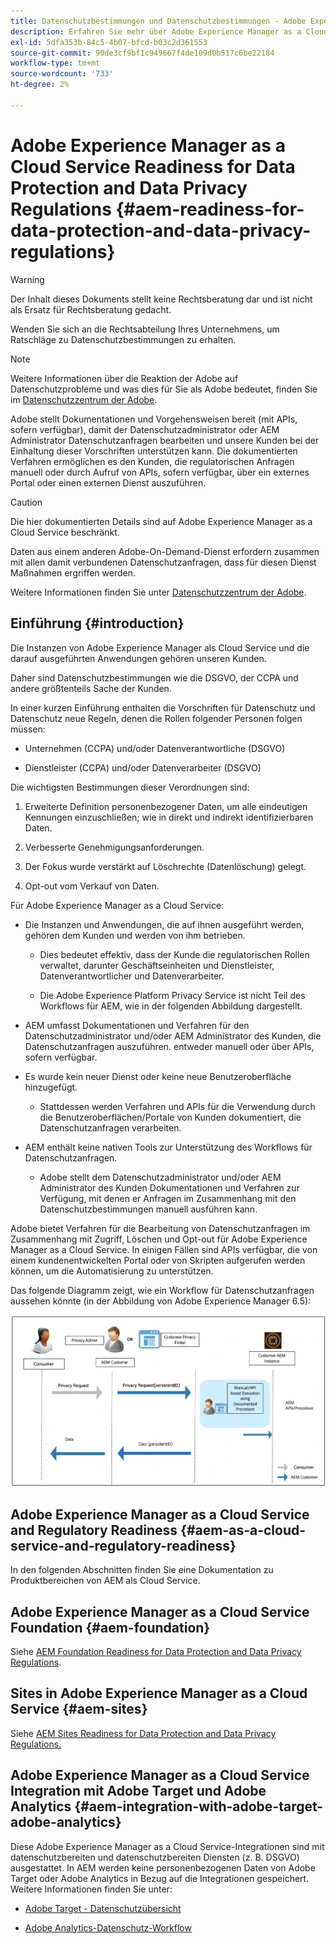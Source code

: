 ```yaml
---
title: Datenschutzbestimmungen und Datenschutzbestimmungen - Adobe Experience Manager as a Cloud Service Readiness
description: Erfahren Sie mehr über Adobe Experience Manager as a Cloud Service Support für die verschiedenen Datenschutzbestimmungen. darunter die EU-Datenschutz-Grundverordnung (DSGVO), das kalifornische Verbraucherdatenschutzgesetz und die Einhaltung der Vorschriften bei der Implementierung eines neuen AEM als Cloud Service.
exl-id: 5dfa353b-84c5-4b07-bfcd-b03c2d361553
source-git-commit: 90de3cf9bf1c949667f4de109d0b517c6be22184
workflow-type: tm+mt
source-wordcount: '733'
ht-degree: 2%

---
```


# Adobe Experience Manager as a Cloud Service Readiness for Data Protection and Data Privacy Regulations {#aem-readiness-for-data-protection-and-data-privacy-regulations}

>[!WARNING]
>
>Der Inhalt dieses Dokuments stellt keine Rechtsberatung dar und ist nicht als Ersatz für Rechtsberatung gedacht.
>
>Wenden Sie sich an die Rechtsabteilung Ihres Unternehmens, um Ratschläge zu Datenschutzbestimmungen zu erhalten.

>[!NOTE]
>
>Weitere Informationen über die Reaktion der Adobe auf Datenschutzprobleme und was dies für Sie als Adobe bedeutet, finden Sie im [Datenschutzzentrum der Adobe](https://www.adobe.com/privacy.html).

Adobe stellt Dokumentationen und Vorgehensweisen bereit (mit APIs, sofern verfügbar), damit der Datenschutzadministrator oder AEM Administrator Datenschutzanfragen bearbeiten und unsere Kunden bei der Einhaltung dieser Vorschriften unterstützen kann. Die dokumentierten Verfahren ermöglichen es den Kunden, die regulatorischen Anfragen manuell oder durch Aufruf von APIs, sofern verfügbar, über ein externes Portal oder einen externen Dienst auszuführen.

>[!CAUTION]
>
>Die hier dokumentierten Details sind auf Adobe Experience Manager as a Cloud Service beschränkt.
>
>Daten aus einem anderen Adobe-On-Demand-Dienst erfordern zusammen mit allen damit verbundenen Datenschutzanfragen, dass für diesen Dienst Maßnahmen ergriffen werden.
>
>Weitere Informationen finden Sie unter [Datenschutzzentrum der Adobe](https://www.adobe.com/privacy.html).

## Einführung {#introduction}

Die Instanzen von Adobe Experience Manager als Cloud Service und die darauf ausgeführten Anwendungen gehören unseren Kunden.

Daher sind Datenschutzbestimmungen wie die DSGVO, der CCPA und andere größtenteils Sache der Kunden.

In einer kurzen Einführung enthalten die Vorschriften für Datenschutz und Datenschutz neue Regeln, denen die Rollen folgender Personen folgen müssen:

* Unternehmen (CCPA) und/oder Datenverantwortliche (DSGVO)

* Dienstleister (CCPA) und/oder Datenverarbeiter (DSGVO)

Die wichtigsten Bestimmungen dieser Verordnungen sind:

1. Erweiterte Definition personenbezogener Daten, um alle eindeutigen Kennungen einzuschließen; wie in direkt und indirekt identifizierbaren Daten.

2. Verbesserte Genehmigungsanforderungen.

3. Der Fokus wurde verstärkt auf Löschrechte (Datenlöschung) gelegt.

4. Opt-out vom Verkauf von Daten.

Für Adobe Experience Manager as a Cloud Service:

* Die Instanzen und Anwendungen, die auf ihnen ausgeführt werden, gehören dem Kunden und werden von ihm betrieben.

   * Dies bedeutet effektiv, dass der Kunde die regulatorischen Rollen verwaltet, darunter Geschäftseinheiten und Dienstleister, Datenverantwortlicher und Datenverarbeiter.

   * Die Adobe Experience Platform Privacy Service ist nicht Teil des Workflows für AEM, wie in der folgenden Abbildung dargestellt.

* AEM umfasst Dokumentationen und Verfahren für den Datenschutzadministrator und/oder AEM Administrator des Kunden, die Datenschutzanfragen auszuführen. entweder manuell oder über APIs, sofern verfügbar.

* Es wurde kein neuer Dienst oder keine neue Benutzeroberfläche hinzugefügt.

   * Stattdessen werden Verfahren und APIs für die Verwendung durch die Benutzeroberflächen/Portale von Kunden dokumentiert, die Datenschutzanfragen verarbeiten.

* AEM enthält keine nativen Tools zur Unterstützung des Workflows für Datenschutzanfragen.

   * Adobe stellt dem Datenschutzadministrator und/oder AEM Administrator des Kunden Dokumentationen und Verfahren zur Verfügung, mit denen er Anfragen im Zusammenhang mit den Datenschutzbestimmungen manuell ausführen kann.

Adobe bietet Verfahren für die Bearbeitung von Datenschutzanfragen im Zusammenhang mit Zugriff, Löschen und Opt-out für Adobe Experience Manager as a Cloud Service. In einigen Fällen sind APIs verfügbar, die von einem kundenentwickelten Portal oder von Skripten aufgerufen werden können, um die Automatisierung zu unterstützen.

Das folgende Diagramm zeigt, wie ein Workflow für Datenschutzanfragen aussehen könnte (in der Abbildung von Adobe Experience Manager 6.5):

![Datenschutz und Privatsphäre](assets/data-protection-and-privacy-01.png)

## Adobe Experience Manager as a Cloud Service and Regulatory Readiness {#aem-as-a-cloud-service-and-regulatory-readiness}

In den folgenden Abschnitten finden Sie eine Dokumentation zu Produktbereichen von AEM als Cloud Service.

## Adobe Experience Manager as a Cloud Service Foundation {#aem-foundation}

Siehe [AEM Foundation Readiness for Data Protection and Data Privacy Regulations](/help/onboarding/data-privacy-and-protection-readiness/foundation-readiness.md).

## Sites in Adobe Experience Manager as a Cloud Service {#aem-sites}

Siehe [AEM Sites Readiness for Data Protection and Data Privacy Regulations.](/help/onboarding/data-privacy-and-protection-readiness/sites-readiness.md)

## Adobe Experience Manager as a Cloud Service Integration mit Adobe Target und Adobe Analytics {#aem-integration-with-adobe-target-adobe-analytics}

Diese Adobe Experience Manager as a Cloud Service-Integrationen sind mit datenschutzbereiten und datenschutzbereiten Diensten (z. B. DSGVO) ausgestattet. In AEM werden keine personenbezogenen Daten von Adobe Target oder Adobe Analytics in Bezug auf die Integrationen gespeichert.
Weitere Informationen finden Sie unter:

* [Adobe Target - Datenschutzübersicht](https://docs.adobe.com/content/help/en/target/using/implement-target/before-implement/privacy/privacy.html)

* [Adobe Analytics-Datenschutz-Workflow](https://docs.adobe.com/content/help/en/analytics/admin/data-governance/an-gdpr-workflow.html)
